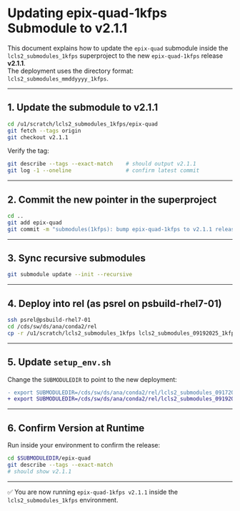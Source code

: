 # Updating epix-quad-1kfps Submodule to v2.1.1

This document explains how to update the `epix-quad` submodule inside the `lcls2_submodules_1kfps` superproject to the new `epix-quad-1kfps` release **v2.1.1**.  
The deployment uses the directory format: `lcls2_submodules_mmddyyyy_1kfps`.

---

## 1. Update the submodule to v2.1.1
```bash
cd /u1/scratch/lcls2_submodules_1kfps/epix-quad
git fetch --tags origin
git checkout v2.1.1
```

Verify the tag:
```bash
git describe --tags --exact-match    # should output v2.1.1
git log -1 --oneline                 # confirm latest commit
```

---

## 2. Commit the new pointer in the superproject
```bash
cd ..
git add epix-quad
git commit -m "submodules(1kfps): bump epix-quad-1kfps to v2.1.1 release"
```

---

## 3. Sync recursive submodules
```bash
git submodule update --init --recursive
```

---

## 4. Deploy into rel (as psrel on psbuild-rhel7-01)
```bash
ssh psrel@psbuild-rhel7-01
cd /cds/sw/ds/ana/conda2/rel
cp -r /u1/scratch/lcls2_submodules_1kfps lcls2_submodules_09192025_1kfps
```

---

## 5. Update `setup_env.sh`
Change the `SUBMODULEDIR` to point to the new deployment:

```diff
- export SUBMODULEDIR=/cds/sw/ds/ana/conda2/rel/lcls2_submodules_09172025_1kfps
+ export SUBMODULEDIR=/cds/sw/ds/ana/conda2/rel/lcls2_submodules_09192025_1kfps
```

---

## 6. Confirm Version at Runtime
Run inside your environment to confirm the release:
```bash
cd $SUBMODULEDIR/epix-quad
git describe --tags --exact-match
# should show v2.1.1
```

---

✅ You are now running `epix-quad-1kfps v2.1.1` inside the `lcls2_submodules_1kfps` environment.
